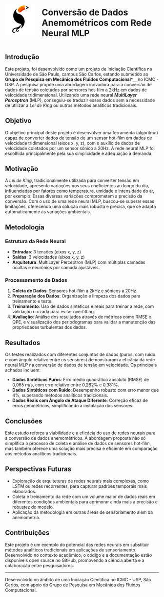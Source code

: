 <div style="display: flex; align-items: center;">
  <img src="TUCA_logo.jpg" alt="Grupo de Pesquisa em Mecânica dos Fluidos Computacional - ICMC - USP" width="100" height="100" style="margin-right: 20px;">
  <h1>Conversão de Dados Anemométricos com Rede Neural MLP</h1>
</div>

## Introdução

Este projeto, foi desenvolvido como um projeto de Iniciação Científica na Universidade de São Paulo, campus São Carlos, estando submetido ao __Grupo de Pesquisa em Mecânica dos Fluidos Computacional__*__ no ICMC - USP. A pesquisa propõe uma abordagem inovadora para a conversão de dados de tensão coletados por sensores hot-film a 2kHz em dados de velocidade tridimensional. Utilizando uma rede neural ___MultiLayer Perceptron___ (MLP), conseguiu-se traduzir esses dados sem a necessidade de utilizar a _Lei de King_ ou outros métodos analíticos tradicionais.

## Objetivo

O objetivo principal deste projeto é desenvolver uma ferramenta (algoritmo) capaz de converter dados de tensão de um sensor hot-film em dados de velocidade tridimensional (eixos x, y, z), com o auxílio de dados de velocidade coletados por um sensor sônico a 20Hz. A rede neural MLP foi escolhida principalmente pela sua simplicidade e adequação à demanda.

## Motivação

A _Lei de King_, tradicionalmente utilizada para converter tensão em velocidade, apresenta variações nos seus coeficientes ao longo do dia, influenciadas por fatores como temperatura, umidade e intensidade do ar, por exemplo. Essas diversas variações comprometem a precisão da conversão. Com o uso de uma rede neural MLP, buscou-se superar essas limitações, oferecendo uma solução mais robusta e precisa, que se adapta automaticamente às variações ambientais.

## Metodologia

### Estrutura da Rede Neural

- **Entradas**: 3 tensões (eixos x, y, z)
- **Saídas**: 3 velocidades (eixos x, y, z)
- **Arquitetura**: MultiLayer Perceptron (MLP) com múltiplas camadas ocultas e neurônios por camada ajustáveis.

### Processamento de Dados

1. **Coleta de Dados**: Sensores hot-film a 2kHz e sônicos a 20Hz.
2. **Preparação dos Dados**: Organização e limpeza dos dados para treinamento e teste.
3. **Treinamento**: Uso de dados sintéticos e reais para treinar a rede, com validação cruzada para evitar overfitting.
4. **Avaliação**: Análise dos resultados através de métricas como RMSE e QPE, e visualização dos periodogramas para validar a manutenção das propriedades turbulentas dos dados.

## Resultados

Os testes realizados com diferentes conjuntos de dados (puros, com ruído e com ângulo relativo entre os sensores) demonstraram a eficácia da rede neural MLP na conversão de dados de tensão em velocidade. Os principais achados incluem:

- **Dados Sintéticos Puros**: Erro médio quadrático absoluto (RMSE) de 0,065 m/s, com erro relativo entre 0,282% e 0,381%.
- **Dados Sintéticos com Ruído**: Desempenho robusto com erro menor que 4%, superando métodos analíticos tradicionais.
- **Dados Reais com Ângulo de Ataque Diferente**: Correção eficaz de erros geométricos, simplificando a instalação dos sensores.

## Conclusões

Este estudo reforça a viabilidade e a eficácia do uso de redes neurais para a conversão de dados anemométricos. A abordagem proposta não só simplifica o processo de coleta e análise de dados de sensores hot-film, mas também oferece uma solução mais precisa e eficiente em comparação aos métodos analíticos tradicionais.

## Perspectivas Futuras

- Exploração de arquiteturas de redes neurais mais complexas, como LSTM ou redes recorrentes, para capturar padrões temporais mais elaborados.
- Coleta e treinamento da rede com um volume maior de dados reais em diferentes condições ambientais para aprimorar ainda mais a precisão e robustez do modelo.
- Aplicação da metodologia em outras áreas de sensoriamento além da anemometria.

## Contribuições

Este projeto é um exemplo do potencial das redes neurais em substituir métodos analíticos tradicionais em aplicações de sensoriamento. Desenvolvido no contexto acadêmico, o código e a documentação estão disponíveis open source no GitHub, promovendo a ciência aberta e a colaboração entre pesquisadores.

---

Desenvolvido no âmbito de uma Iniciação Científica no ICMC - USP, São Carlos, com apoio do Grupo de Pesquisa em Mecânica dos Fluidos Computacional.
